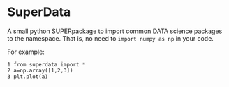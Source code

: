 # SuperData

A small python SUPERpackage to import common DATA science packages to the namespace.
That is, no need to `import numpy as np` in your code.

For example:
```
1 from superdata import *
2 a=np.array([1,2,3])
3 plt.plot(a)
```
<!-- 
---
## installation
 Easy installation using pip: https://pypi.org/project/SimStat/0.1/ -->
